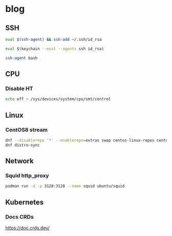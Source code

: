 # blog

## SSH

```bash
eval $(ssh-agent) && ssh-add ~/.ssh/id_rsa
```

```bash
eval $(keychain --eval --agents ssh id_rsa)
```

```bash
ssh-agent bash
```

## CPU

### Disable HT

```bash
echo off > /sys/devices/system/cpu/smt/control
```

## Linux

### CentOS8 stream

```bash
dnf --disablerepo '*' --enablerepo=extras swap centos-linux-repos centos-stream-repos
dnf distro-sync
```

## Network

### Squid http_proxy

```bash
podman run -d -p 3128:3128 --name squid ubuntu/squid
```

## Kubernetes

### Docs CRDs

<https://doc.crds.dev/>
